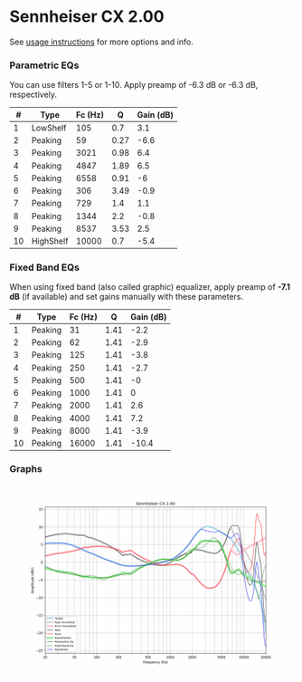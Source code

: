 # Sennheiser CX 2.00
See [usage instructions](https://github.com/jaakkopasanen/AutoEq#usage) for more options and info.

### Parametric EQs
You can use filters 1-5 or 1-10. Apply preamp of -6.3 dB or -6.3 dB, respectively.

|   # | Type      |   Fc (Hz) |    Q |   Gain (dB) |
|-----|-----------|-----------|------|-------------|
|   1 | LowShelf  |       105 | 0.7  |         3.1 |
|   2 | Peaking   |        59 | 0.27 |        -6.6 |
|   3 | Peaking   |      3021 | 0.98 |         6.4 |
|   4 | Peaking   |      4847 | 1.89 |         6.5 |
|   5 | Peaking   |      6558 | 0.91 |        -6   |
|   6 | Peaking   |       306 | 3.49 |        -0.9 |
|   7 | Peaking   |       729 | 1.4  |         1.1 |
|   8 | Peaking   |      1344 | 2.2  |        -0.8 |
|   9 | Peaking   |      8537 | 3.53 |         2.5 |
|  10 | HighShelf |     10000 | 0.7  |        -5.4 |

### Fixed Band EQs
When using fixed band (also called graphic) equalizer, apply preamp of **-7.1 dB** (if available) and set gains manually with these parameters.

|   # | Type    |   Fc (Hz) |    Q |   Gain (dB) |
|-----|---------|-----------|------|-------------|
|   1 | Peaking |        31 | 1.41 |        -2.2 |
|   2 | Peaking |        62 | 1.41 |        -2.9 |
|   3 | Peaking |       125 | 1.41 |        -3.8 |
|   4 | Peaking |       250 | 1.41 |        -2.7 |
|   5 | Peaking |       500 | 1.41 |        -0   |
|   6 | Peaking |      1000 | 1.41 |         0   |
|   7 | Peaking |      2000 | 1.41 |         2.6 |
|   8 | Peaking |      4000 | 1.41 |         7.2 |
|   9 | Peaking |      8000 | 1.41 |        -3.9 |
|  10 | Peaking |     16000 | 1.41 |       -10.4 |

### Graphs
![](./Sennheiser%20CX%202.00.png)
